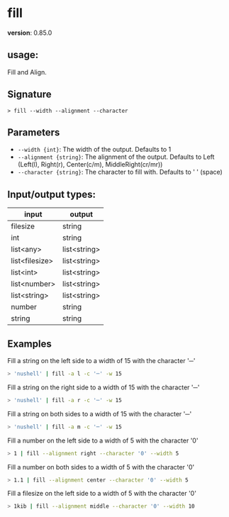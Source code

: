 # fill

**version**: 0.85.0

## **usage**:

Fill and Align.

## Signature

`> fill --width --alignment --character`

## Parameters

- `--width {int}`: The width of the output. Defaults to 1
- `--alignment {string}`: The alignment of the output. Defaults to Left (Left(l), Right(r), Center(c/m), MiddleRight(cr/mr))
- `--character {string}`: The character to fill with. Defaults to ' ' (space)

## Input/output types:

| input            | output         |
| ---------------- | -------------- |
| filesize         | string         |
| int              | string         |
| list\<any\>      | list\<string\> |
| list\<filesize\> | list\<string\> |
| list\<int\>      | list\<string\> |
| list\<number\>   | list\<string\> |
| list\<string\>   | list\<string\> |
| number           | string         |
| string           | string         |

## Examples

Fill a string on the left side to a width of 15 with the character '─'

```bash
> 'nushell' | fill -a l -c '─' -w 15
```

Fill a string on the right side to a width of 15 with the character '─'

```bash
> 'nushell' | fill -a r -c '─' -w 15
```

Fill a string on both sides to a width of 15 with the character '─'

```bash
> 'nushell' | fill -a m -c '─' -w 15
```

Fill a number on the left side to a width of 5 with the character '0'

```bash
> 1 | fill --alignment right --character '0' --width 5
```

Fill a number on both sides to a width of 5 with the character '0'

```bash
> 1.1 | fill --alignment center --character '0' --width 5
```

Fill a filesize on the left side to a width of 5 with the character '0'

```bash
> 1kib | fill --alignment middle --character '0' --width 10
```
